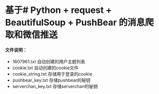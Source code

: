 # 基于# Python + request + BeautifulSoup + PushBear 的消息爬取和微信推送 #

#### 文件说明： ####

- 1607961.txt 自动创建的用户主题列表
- cookie.txt 自动创建的cookie文件
- cookie_string.txt 存储用于登录的cookie
- pushbear_key.txt 存储pushbear的秘钥
- serverchan_key.txt 存储serverchan的秘钥
